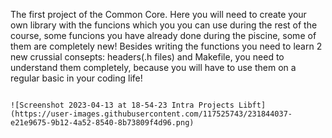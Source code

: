 The first project of the Common Core. Here you will need to create your own library with the funcions which you you can use during the rest of the course, some funcions you have already done during the piscine, some of them are completely new! Besides writing the functions you need to learn 2 new crussial consepts: headers(.h files) and Makefile, you need to understand them completely, because you will have to use them on a regular basic in your coding life!


                                                                                                                                                                   ![Screenshot 2023-04-13 at 18-54-23 Intra Projects Libft](https://user-images.githubusercontent.com/117525743/231844037-e21e9675-9b12-4a52-8540-8b73809f4d96.png)
